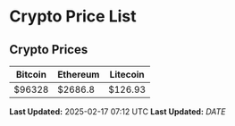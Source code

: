 # Crypto Price List

## Crypto Prices
| Bitcoin | Ethereum | Litecoin |
| ------- | -------- | -------- |
| $96328 | $2686.8 | $126.93 |
**Last Updated:** 2025-02-17 07:12 UTC
**Last Updated:** $DATE$

